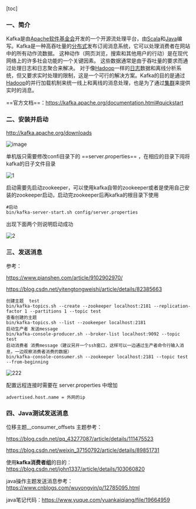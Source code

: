 [toc]

### 一、简介

Kafka是由[Apache软件基金会](https://baike.baidu.com/item/Apache软件基金会)开发的一个开源流处理平台，由[Scala](https://baike.baidu.com/item/Scala/2462287)和[Java](https://baike.baidu.com/item/Java/85979)编写。Kafka是一种高吞吐量的[分布式](https://baike.baidu.com/item/分布式/19276232)发布订阅消息系统，它可以处理消费者在网站中的所有动作流数据。 这种动作（网页浏览，搜索和其他用户的行动）是在现代网络上的许多社会功能的一个关键因素。 这些数据通常是由于吞吐量的要求而通过处理日志和日志聚合来解决。 对于像[Hadoop](https://baike.baidu.com/item/Hadoop)一样的[日志](https://baike.baidu.com/item/日志/2769135)数据和离线分析系统，但又要求实时处理的限制，这是一个可行的解决方案。Kafka的目的是通过[Hadoop](https://baike.baidu.com/item/Hadoop)的并行加载机制来统一线上和离线的消息处理，也是为了通过[集群](https://baike.baidu.com/item/集群/5486962)来提供实时的消息。

==官方文档==：https://kafka.apache.org/documentation.html#quickstart

### 二、安装并启动

http://kafka.apache.org/downloads

![image](https://file-ykq.oss-cn-shanghai.aliyuncs.com/img/20210531212254.png)

单机版只需要修改confi目录下的 ==server.properties== ，在相应的目录下闯将kafka的日子文件目录

![1](https://file-ykq.oss-cn-shanghai.aliyuncs.com/img/20210531212330.png)

启动需要先启动zookeeper，可以使用kafka自带的zookeeper或者是使用自己安装的zookeeper启动，启动完zookeeper后再kafka的根目录下使用

```shell
#启动
bin/kafka-server-start.sh config/server.properties
```

出现下面两个则说明启动成功

![2](https://file-ykq.oss-cn-shanghai.aliyuncs.com/img/20210531212412.png)

### 三、发送消息

参考：

https://www.pianshen.com/article/9102902970/

https://blog.csdn.net/yitengtongweishi/article/details/82385663

```shell
创建主题  test
bin/kafka-topics.sh --create --zookeeper localhost:2181 --replication-factor 1 --partitions 1 --topic test
查看创建的主题
bin/kafka-topics.sh --list --zookeeper localhost:2181
启动生产者 发送message
bin/kafka-console-producer.sh --broker-list localhost:9092 --topic test
启动消费者 消费message（建议另开一个ssh窗口，这样可以一边通过生产者命令行输入消息，一边观察消费者消费的数据）
bin/kafka-console-consumer.sh --zookeeper localhost:2181 --topic test --from-beginning
```

![222](https://file-ykq.oss-cn-shanghai.aliyuncs.com/img/20210602105931.png)

配置远程连接时需要在 server.properties 中增加

```shell
advertised.host.name = 外网的ip
```

### 四、Java测试发送消息

位移主题__consumer_offsets 主题参考：

https://blog.csdn.net/qq_43277087/article/details/111475523

https://blog.csdn.net/weixin_37150792/article/details/89851731

使用**kafka消费者组**的目的：https://blog.csdn.net/john1337/article/details/103060820

java操作主题发送消息参考：https://www.cnblogs.com/wuyongyin/p/12785095.html



java笔记代码：https://www.yuque.com/yuankaiqiang/file/19664959
